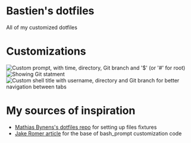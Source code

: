 # Bastien's dotfiles
All of my customized dotfiles
![]()
# Customizations
![Custom prompt, with time, directory, Git branch and '$' (or '#' for root)]()
![Showing Git statment]()
![Custom shell title with username, directory and Git branch for better navigation between tabs]()
# My sources of inspiration
 - [Mathias Bynens's dotfiles repo](https://github.com/mathiasbynens/dotfiles) for setting up files fixtures
 - [Jake Romer article](https://coderwall.com/p/pn8f0g/show-your-git-status-and-branch-in-color-at-the-command-prompt) for the base of bash_prompt customization code
